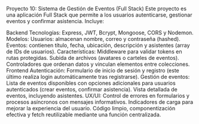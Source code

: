 Proyecto 10: Sistema de Gestión de Eventos (Full Stack)
Este proyecto es una aplicación Full Stack que permite a los usuarios autenticarse, gestionar eventos y confirmar asistencia. Incluye:

Backend
Tecnologías: Express, JWT, Bcrypt, Mongoose, CORS y Nodemon.
Modelos:
Usuarios: almacenan nombre, correo y contraseña (hashed).
Eventos: contienen título, fecha, ubicación, descripción y asistentes (array de IDs de usuarios).
Características:
Middleware para validar tokens en rutas protegidas.
Subida de archivos (avatares o carteles de eventos).
Controladores que ordenan datos y vinculan elementos entre colecciones.
Frontend
Autenticación: Formulario de inicio de sesión y registro (este último realiza login automáticamente tras registrarse).
Gestión de eventos:
Lista de eventos disponibles con opciones adicionales para usuarios autenticados (crear eventos, confirmar asistencia).
Vista detallada de eventos, incluyendo asistentes.
UX/UI:
Control de errores en formularios y procesos asíncronos con mensajes informativos.
Indicadores de carga para mejorar la experiencia del usuario.
Código limpio, componentización efectiva y fetch reutilizable mediante una función centralizada.
